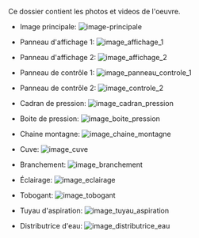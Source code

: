 Ce dossier contient les photos et videos de l'oeuvre.

* Image principale:
![image-principale](https://user-images.githubusercontent.com/98911722/155059072-1be456dc-3644-4cc3-9b56-965312922d15.jpg)

* Panneau d'affichage 1:
![image_affichage_1](https://user-images.githubusercontent.com/98911722/155061395-5e17591e-71e7-461f-a319-8515b200e41f.jpg)

* Panneau d'affichage 2:
![image_affichage_2](https://user-images.githubusercontent.com/98911722/155061457-e75ae83d-d766-4c86-a898-86cd1f19629e.jpg)

* Panneau de contrôle 1:
![image_panneau_controle_1](https://user-images.githubusercontent.com/98911722/155061502-c9c2fece-f0cc-4107-991d-51b356376cde.jpg)

* Panneau de contrôle 2:
![image_controle_2](https://user-images.githubusercontent.com/98911722/155061605-699fbc51-e7d8-4117-89b1-0c8e64e55132.jpg)

* Cadran de pression:
![image_cadran_pression](https://user-images.githubusercontent.com/98911722/155061804-b8a1d3c5-38ae-474d-8faf-6df48b618e26.jpg)

* Boite de pression:
![image_boite_pression](https://user-images.githubusercontent.com/98911722/155061848-bc546805-75b4-4270-843f-52ec814c9f41.jpg)

* Chaine montagne:
![image_chaine_montagne](https://user-images.githubusercontent.com/98911722/155061912-de29da1f-0dc2-460b-ba73-e19c67ce475d.jpg)

* Cuve:
![image_cuve](https://user-images.githubusercontent.com/98911722/155061970-6ff1d2f4-4e35-4887-8fbe-81fdb92cbfe1.jpg)

* Branchement:
![image_branchement](https://user-images.githubusercontent.com/98911722/155062069-09d2db14-3327-44c4-be27-0526078d3a56.jpg)

* Éclairage:
![image_eclairage](https://user-images.githubusercontent.com/98911722/155062157-78144b05-c0b8-4160-b160-a0521ccf386b.jpg)

* Tobogant:
![image_tobogant](https://user-images.githubusercontent.com/98911722/155062184-948394e9-9e9a-46c7-9bd1-fb0d6954f6b1.jpg)

* Tuyau d'aspiration:
![image_tuyau_aspiration](https://user-images.githubusercontent.com/98911722/155062220-59a77685-ca34-433b-bfc3-e0efdaa9c382.jpg)

* Distributrice d'eau:
![image_distributrice_eau](https://user-images.githubusercontent.com/98911722/155062282-d35f9b50-ce15-4191-93ff-d322806eeb26.jpg)
